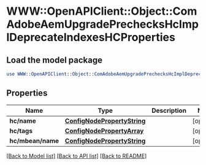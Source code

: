 # WWW::OpenAPIClient::Object::ComAdobeAemUpgradePrechecksHcImplDeprecateIndexesHCProperties

## Load the model package
```perl
use WWW::OpenAPIClient::Object::ComAdobeAemUpgradePrechecksHcImplDeprecateIndexesHCProperties;
```

## Properties
Name | Type | Description | Notes
------------ | ------------- | ------------- | -------------
**hc/name** | [**ConfigNodePropertyString**](ConfigNodePropertyString.md) |  | [optional] 
**hc/tags** | [**ConfigNodePropertyArray**](ConfigNodePropertyArray.md) |  | [optional] 
**hc/mbean/name** | [**ConfigNodePropertyString**](ConfigNodePropertyString.md) |  | [optional] 

[[Back to Model list]](../README.md#documentation-for-models) [[Back to API list]](../README.md#documentation-for-api-endpoints) [[Back to README]](../README.md)


